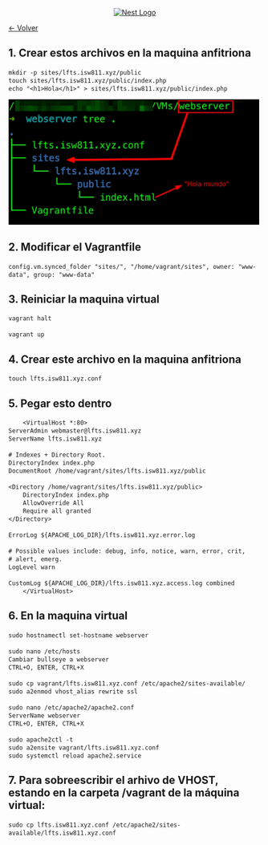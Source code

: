 <p align="center">
  <a href="http://nestjs.com/" target="blank"><img src="https://nestjs.com/img/logo-small.svg" width="200" alt="Nest Logo" /></a>
</p>

[<- Volver](./README.md)

## 1. Crear estos archivos en la maquina anfitriona

    mkdir -p sites/lfts.isw811.xyz/public
    touch sites/lfts.isw811.xyz/public/index.php
    echo "<h1>Hola</h1>" > sites/lfts.isw811.xyz/public/index.php

<!-- ![Estructura de archivos](./images/archivos.jpg) -->

<p align="left">
  <img src="./images/archivos.jpg" width="500" alt="Estructura de archivos" />
</p>

## 2. Modificar el Vagrantfile

    config.vm.synced_folder "sites/", "/home/vagrant/sites", owner: "www-data", group: "www-data"

## 3. Reiniciar la maquina virtual

    vagrant halt
    
    vagrant up

## 4. Crear este archivo en la maquina anfitriona

    touch lfts.isw811.xyz.conf

## 5. Pegar esto dentro

        <VirtualHost *:80>
    ServerAdmin webmaster@lfts.isw811.xyz
    ServerName lfts.isw811.xyz

    # Indexes + Directory Root.
    DirectoryIndex index.php
    DocumentRoot /home/vagrant/sites/lfts.isw811.xyz/public

    <Directory /home/vagrant/sites/lfts.isw811.xyz/public>
        DirectoryIndex index.php
        AllowOverride All
        Require all granted
    </Directory>

    ErrorLog ${APACHE_LOG_DIR}/lfts.isw811.xyz.error.log

    # Possible values include: debug, info, notice, warn, error, crit,
    # alert, emerg.
    LogLevel warn

    CustomLog ${APACHE_LOG_DIR}/lfts.isw811.xyz.access.log combined
        </VirtualHost>

## 6. En la maquina virtual 
    
    sudo hostnamectl set-hostname webserver
    
    sudo nano /etc/hosts
    Cambiar bullseye a webserver    
    CTRL+O, ENTER, CTRL+X

    sudo cp vagrant/lfts.isw811.xyz.conf /etc/apache2/sites-available/
    sudo a2enmod vhost_alias rewrite ssl

    sudo nano /etc/apache2/apache2.conf
    ServerName webserver
    CTRL+O, ENTER, CTRL+X

    sudo apache2ctl -t
    sudo a2ensite vagrant/lfts.isw811.xyz.conf
    sudo systemctl reload apache2.service

## 7. Para sobreescribir el arhivo de VHOST, estando en la carpeta /vagrant de la máquina virtual:

    sudo cp lfts.isw811.xyz.conf /etc/apache2/sites-available/lfts.isw811.xyz.conf